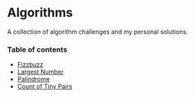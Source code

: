 # Algorithms

A collection of algorithm challenges and my personal solutions.

### Table of contents
- [Fizzbuzz](./fizzbuzz)
- [Largest Number](./largest_number)
- [Palindrome](./checkPalindrome)
- [Count of Tiny Pairs](./countTinyPairs)
